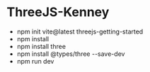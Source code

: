 # ThreeJS-Kenney

- npm init vite@latest threejs-getting-started
- npm install
- npm install three 
- npm install @types/three --save-dev
- npm run dev
